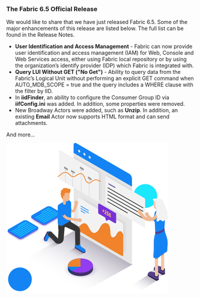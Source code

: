### The Fabric 6.5 Official Release

We would like to share that we have just released Fabric 6.5. Some of the major enhancements of this release are listed below. The full list can be found in the Release Notes.

* **User Identification and Access Management** - Fabric can now provide user identification and access management (IAM) for Web, Console and Web Services access, either using Fabric local repository or by using the organization’s identify provider (IDP) which Fabric is integrated with.
* **Query LUI Without GET ("No Get")** - Ability to query data from the Fabric’s Logical Unit without performing an explicit GET command when AUTO_MDB_SCOPE = true and the query includes a WHERE clause with the filter by IID.
* In **iidFinder**, an ability to configure the Consumer Group ID via **iifConfig.ini** was added. In addition, some properties were removed.
* New Broadway Actors were added, such as **Unzip**. In addition, an existing **Email** Actor now supports HTML format and can send attachments.

And more...

<img src="images/img4.png" alt="image"  />